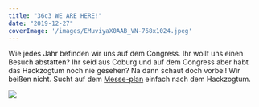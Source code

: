 ```yaml
---
title: "36c3 WE ARE HERE!"
date: "2019-12-27"
coverImage: '/images/EMuviyaX0AAB_VN-768x1024.jpeg'
---
```


Wie jedes Jahr befinden wir uns auf dem Congress. Ihr wollt uns einen Besuch abstatten? Ihr seid aus Coburg und auf dem Congress aber habt das Hackzogtum noch nie gesehen? Na dann schaut doch vorbei! Wir beißen nicht. Sucht auf dem [Messe-plan](https://36c3.c3nav.de/) einfach nach dem Hackzogtum.

![](/images/EMuviyaX0AAB_VN-768x1024.jpeg)
